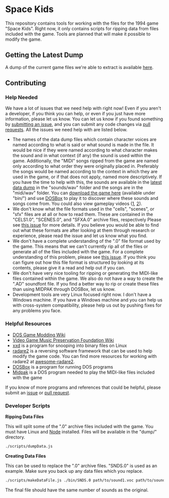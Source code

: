 # Space Kids

This repository contains tools for working with the files for the 1994 game "Space Kids".
Right now, it only contains scripts for ripping data from files included with the game.
Tools are planned that will make it possible to modify the game.

## Getting the Latest Dump

A dump of the current game files we're able to extract is available [here](https://github.com/rbong/space-kids/releases/tag/v0.0.0).

## Contributing

### Help Needed

We have a lot of issues that we need help with right now!
Even if you aren't a developer, if you think you can help, or even if you just have more information, please let us know.
You can let us know if you found something by [submitting an issue](https://github.com/rbong/space-kids/issues/new), and you can submit any code changes via [pull requests](https://help.github.com/articles/creating-a-pull-request/).
All the issues we need help with are listed below.

  - The names of the data dump files which contain character voices are named according to what is said or what sound is made in the file.
    It would be nice if they were named according to what character makes the sound and in what context (if any) the sound is used within the game.
    Additionally, the "MIDI" songs ripped from the game are named only according to what order they were originally placed in.
    Preferably the songs would be named according to the context in which they are used in the game, or if that does not apply, named more descriptively.
    If you have the time to help with this, the sounds are available in the [latest data dump](https://github.com/rbong/space-kids/releases/tag/v0.0.0) in the "sounds/wav" folder and the songs are in the "midi/wav" folder.
    You can [download the game here](https://github.com/rbong/space-kids/archive/master.zip) (available under "bin/") and use [DOSBox](https://www.dosbox.com/) to play it to discover where these sounds and songs come from.
    You could also view gameplay videos ([1](https://youtu.be/GqXl8nAMVkQ), [2](https://youtu.be/jgD-ELVHoVI)).
  - We don't know what the file formats used in the "cells", "scenes", or "sfx" files are at all or how to read them.
    These are contained in the "CELS1.0", "SCENES.0", and "SFXA.0" archive files, respectively
    Please see [this issue](https://github.com/rbong/space-kids/issues/2) for more details.
    If you believe you would be able to find out what these formats are after looking at them through research or experience, please read the issue and let us know what you find.
  - We don't have a complete understanding of the ".0" file format used by the game.
    This means that we can't currently rip all of the files or generate all of the files included with the game.
    For a complete understanding of this problem, please see [this issue](https://github.com/rbong/space-kids/issues/1).
    If you think you can figure out how this file format is structured by looking at its contents, please give it a read and help out if you can.
  - We don't have very nice tooling for ripping or generating the MIDI-like files contained within the game.
    We also do not have a way to create the ".AD" soundfont file.
    If you find a better way to rip or create these files than using MIDPAK through DOSBox, let us know.
  - Development tools are very Linux focused right now.
    I don't have a Windows machine.
    If you have a Windows machine and you can help us with cross-system compatibility, please help us out by pushing fixes for any problems you face.

### Helpful Resources

  - [DOS Game Modding Wiki](http://www.shikadi.net/moddingwiki/Main_Page)
  - [Video Game Music Preservation Foundation Wiki](http://www.vgmpf.com/Wiki/index.php)
  - [xxd](https://linux.die.net/man/1/xxd) is a program for snooping into binary files on Linux
  - [radare2](http://beta.rada.re/en/latest/) is a reversing software framework that can be used to help modify the game code.
    You can find more resources for working with radare2 at [awesome-radare2](https://github.com/dukebarman/awesome-radare2).
  - [DOSBox](https://www.dosbox.com/) is a program for running DOS programs
  - [Midpak](http://www.vgmpf.com/Wiki/index.php?title=Midpak) is a DOS program needed to play the MIDI-like files included with the game

If you know of more programs and references that could be helpful, please submit an [issue](https://github.com/rbong/space-kids/issues/new) or [pull request](https://help.github.com/articles/creating-a-pull-request/).

### Developer Scripts

**Ripping Data Files**

This will split some of the ".0" archive files included with the game.
You must have Linux and [Node](https://nodejs.org/) installed.
Files will be available in the "dump/" directory.

```bash
./scripts/dumpData.js
```

**Creating Data Files**

This can be used to replace the ".0" archive files.
"SNDS.0" is used as an example.
Make sure you back up any data files which you replace.

```bash
./scripts/makeDataFile.js ./bin/SNDS.0 path/to/sound1.voc path/to/sound2.voc ...etc
```

The final file should have the same number of sounds as the original.

